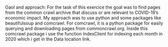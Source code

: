 Gaol and approach:
For the task of this exercice the goal was to find pages from the common crawl archive that discuss or are relevant to COVID-19’s economic impact. My approach was to use python and some packages like beautifulsoup and comcrawl. For comcrawl, it is a python package for easily querying and downloading pages from commoncrawl.org. Inside this comcrawl package i use the function IndexClient for indexing each month in 2020 which i get in the Data location link.

